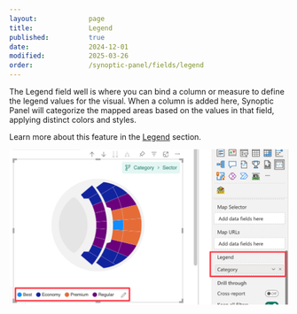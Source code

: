 ```yaml
---
layout:             page
title:              Legend
published:          true
date:               2024-12-01
modified:           2025-03-26
order:              /synoptic-panel/fields/legend
---
```


The Legend field well is where you can bind a column or measure to define the legend values for the visual. When a column is added here, Synoptic Panel will categorize the mapped areas based on the values in that field, applying distinct colors and styles. 

Learn more about this feature in the [Legend](./../features/legend.md) section.

<img src="images/legend.png"  width="700">
